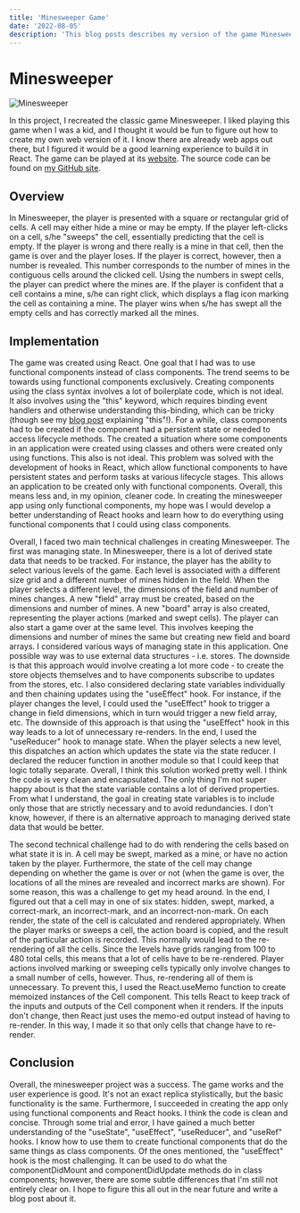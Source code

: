 ```yaml
---
title: 'Minesweeper Game'
date: '2022-08-05'
description: 'This blog posts describes my version of the game Minesweeper, which I developed using React.'
---
```


# Minesweeper

![Minesweeper](/images/minesweeper.png)

In this project, I recreated the classic game Minesweeper. I liked playing this game when I was a kid, and I thought it would be fun to figure out how to create my own web version of it. I know there are already web apps out there, but I figured it would be a good learning experience to build it in React. The game can be played at its [website](https://minesweeper-riegel.netlify.app/). The source code can be found on [my GitHub site](https://github.com/BenRiegel/minesweeper).

## Overview

In Minesweeper, the player is presented with a square or rectangular grid of cells. A cell may either hide a mine or may be empty. If the player left-clicks on a cell, s/he "sweeps" the cell, essentially predicting that the cell is empty. If the player is wrong and there really is a mine in that cell, then the game is over and the player loses. If the player is correct, however, then a number is revealed. This number corresponds to the number of mines in the contiguous cells around the clicked cell. Using the numbers in swept cells, the player can predict where the mines are. If the player is confident that a cell contains a mine, s/he can right click, which displays a flag icon marking the cell as containing a mine. The player wins when s/he has swept all the empty cells and has correctly marked all the mines.

## Implementation

The game was created using React. One goal that I had was to use functional components instead of class components. The trend seems to be towards using functional components exclusively. Creating components using the class syntax involves a lot of boilerplate code, which is not ideal. It also involves using the "this" keyword, which requires binding event handlers and otherwise understanding this-binding, which can be tricky (though see my [blog post](this) explaining "this"!). For a while, class components had to be created if the component had a persistent state or needed to access lifecycle methods. The created a situation where some components in an application were created using classes and others were created only using functions. This also is not ideal. This problem was solved with the development of hooks in React, which allow functional components to have persistent states and perform tasks at various lifecycle stages. This allows an application to be created only with functional components. Overall, this means less and, in my opinion, cleaner code. In creating the minesweeper app using only functional components, my hope was I would develop a better understanding of React hooks and learn how to do everything using functional components that I could using class components.

Overall, I faced two main technical challenges in creating Minesweeper. The first was managing state. In Minesweeper, there is a lot of derived state data that needs to be tracked. For instance, the player has the ability to select various levels of the game. Each level is associated with a different size grid and a different number of mines hidden in the field. When the player selects a different level, the dimensions of the field and number of mines changes. A new "field" array must be created, based on the dimensions and number of mines. A new "board" array is also created, representing the player actions (marked and swept cells). The player can also start a game over at the same level. This involves keeping the dimensions and number of mines the same but creating new field and board arrays. I considered various ways of managing state in this application. One possible way was to use external data structures - i.e. stores. The downside is that this approach would involve creating a lot more code - to create the store objects themselves and to have components subscribe to updates from the stores, etc. I also considered declaring state variables individually and then chaining updates using the "useEffect" hook. For instance, if the player changes the level, I could used the "useEffect" hook to trigger a change in field dimensions, which in turn would trigger a new field array, etc. The downside of this approach is that using the "useEffect" hook in this way leads to a lot of unnecessary re-renders. In the end, I used the "useReducer" hook to manage state. When the player selects a new level, this dispatches an action which updates the state via the state reducer. I declared the reducer function in another module so that I could keep that logic totally separate. Overall, I think this solution worked pretty well. I think the code is very clean and encapsulated. The only thing I'm not super happy about is that the state variable contains a lot of derived properties. From what I understand, the goal in creating state variables is to include only those that are strictly necessary and to avoid redundancies. I don't know, however, if there is an alternative approach to managing derived state data that would be better.

The second technical challenge had to do with rendering the cells based on what state it is in. A cell may be swept, marked as a mine, or have no action taken by the player. Furthermore, the state of the cell may change depending on whether the game is over or not (when the game is over, the locations of all the mines are revealed and incorrect marks are shown). For some reason, this was a challenge to get my head around. In the end, I figured out that a cell may in one of six states: hidden, swept, marked, a correct-mark, an incorrect-mark, and an incorrect-non-mark. On each render, the state of the cell is calculated and rendered appropriately. When the player marks or sweeps a cell, the action board is copied, and the result of the particular action is recorded. This normally would lead to the re-rendering of all the cells. Since the levels have grids ranging from 100 to 480 total cells, this means that a lot of cells have to be re-rendered. Player actions involved marking or sweeping cells typically only involve changes to a small number of cells, however. Thus, re-rendering all of them is unnecessary. To prevent this, I used the React.useMemo function to create memoized instances of the Cell component. This tells React to keep track of the inputs and outputs of the Cell component when it renders. If the inputs don't change, then React just uses the memo-ed output instead of having to re-render. In this way, I made it so that only cells that change have to re-render.

## Conclusion

Overall, the minesweeper project was a success. The game works and the user experience is good. It's not an exact replica stylistically, but the basic functionality is the same. Furthermore, I succeeded in creating the app only using functional components and React hooks. I think the code is clean and concise. Through some trial and error, I have gained a much better understanding of the "useState", "useEffect", "useReducer", and "useRef" hooks. I know how to use them to create functional components that do the same things as class components. Of the ones mentioned, the "useEffect" hook is the most challenging. It can be used to do what the componentDidMount and componentDidUpdate methods do in class components; however, there are some subtle differences that I'm still not entirely clear on. I hope to figure this all out in the near future and write a blog post about it.
